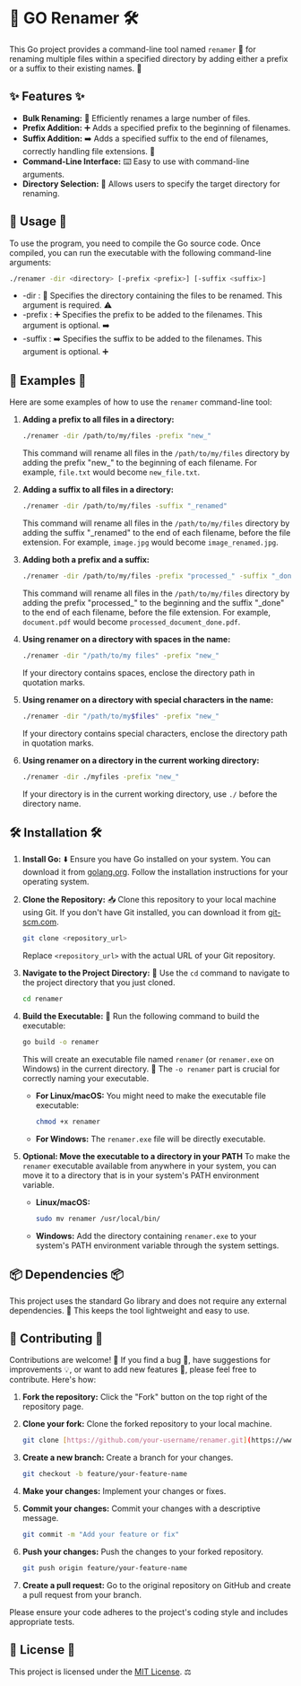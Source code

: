# 📁 GO Renamer 🛠️

This Go project provides a command-line tool named `renamer` 🚀 for renaming multiple files within a specified directory by adding either a prefix or a suffix to their existing names. 📝

## ✨ Features ✨

* **Bulk Renaming:** 💨 Efficiently renames a large number of files.
* **Prefix Addition:** ➕ Adds a specified prefix to the beginning of filenames.
* **Suffix Addition:** ➡️ Adds a specified suffix to the end of filenames, correctly handling file extensions. 🧩
* **Command-Line Interface:** ⌨️ Easy to use with command-line arguments.
* **Directory Selection:** 📂 Allows users to specify the target directory for renaming.

## 🚀 Usage 🚀

To use the program, you need to compile the Go source code. Once compiled, you can run the executable with the following command-line arguments:

```bash
./renamer -dir <directory> [-prefix <prefix>] [-suffix <suffix>]
```

- -dir <directory>: 📂 Specifies the directory containing the files to be renamed. This argument is required. ⚠️
- -prefix <prefix>: ➕ Specifies the prefix to be added to the filenames. This argument is optional. ➡️
- -suffix <suffix>: ➡️ Specifies the suffix to be added to the filenames. This argument is optional. ➕

## 🚀 Examples 🚀

Here are some examples of how to use the `renamer` command-line tool:

1.  **Adding a prefix to all files in a directory:**

    ```bash
    ./renamer -dir /path/to/my/files -prefix "new_"
    ```

    This command will rename all files in the `/path/to/my/files` directory by adding the prefix "new\_" to the beginning of each filename. For example, `file.txt` would become `new_file.txt`.

2.  **Adding a suffix to all files in a directory:**

    ```bash
    ./renamer -dir /path/to/my/files -suffix "_renamed"
    ```

    This command will rename all files in the `/path/to/my/files` directory by adding the suffix "\_renamed" to the end of each filename, before the file extension. For example, `image.jpg` would become `image_renamed.jpg`.

3.  **Adding both a prefix and a suffix:**

    ```bash
    ./renamer -dir /path/to/my/files -prefix "processed_" -suffix "_done"
    ```

    This command will rename all files in the `/path/to/my/files` directory by adding the prefix "processed\_" to the beginning and the suffix "\_done" to the end of each filename, before the file extension. For example, `document.pdf` would become `processed_document_done.pdf`.

4.  **Using renamer on a directory with spaces in the name:**

    ```bash
    ./renamer -dir "/path/to/my files" -prefix "new_"
    ```
    If your directory contains spaces, enclose the directory path in quotation marks.

5. **Using renamer on a directory with special characters in the name:**
    ```bash
    ./renamer -dir "/path/to/my$files" -prefix "new_"
    ```
    If your directory contains special characters, enclose the directory path in quotation marks.

6. **Using renamer on a directory in the current working directory:**
    ```bash
    ./renamer -dir ./myfiles -prefix "new_"
    ```
    If your directory is in the current working directory, use `./` before the directory name.

## 🛠️ Installation 🛠️

1.  **Install Go:** ⬇️ Ensure you have Go installed on your system. You can download it from [golang.org](https://www.google.com/url?sa=E&source=gmail&q=https://golang.org/dl/). Follow the installation instructions for your operating system.

2.  **Clone the Repository:** 📥 Clone this repository to your local machine using Git. If you don't have Git installed, you can download it from [git-scm.com](https://git-scm.com/).

    ```bash
    git clone <repository_url>
    ```

    Replace `<repository_url>` with the actual URL of your Git repository.

3.  **Navigate to the Project Directory:** 🚶 Use the `cd` command to navigate to the project directory that you just cloned.

    ```bash
    cd renamer
    ```

4.  **Build the Executable:** 🔨 Run the following command to build the executable:

    ```bash
    go build -o renamer
    ```

    This will create an executable file named `renamer` (or `renamer.exe` on Windows) in the current directory. 🏁 The `-o renamer` part is crucial for correctly naming your executable.

    * **For Linux/macOS:** You might need to make the executable file executable:

        ```bash
        chmod +x renamer
        ```

    * **For Windows:** The `renamer.exe` file will be directly executable.

5. **Optional: Move the executable to a directory in your PATH**
    To make the `renamer` executable available from anywhere in your system, you can move it to a directory that is in your system's PATH environment variable.

    * **Linux/macOS:**
        ```bash
        sudo mv renamer /usr/local/bin/
        ```
    * **Windows:**
        Add the directory containing `renamer.exe` to your system's PATH environment variable through the system settings.

## 📦 Dependencies 📦

This project uses the standard Go library and does not require any external dependencies. 🎉 This keeps the tool lightweight and easy to use.

## 🤝 Contributing 🤝

Contributions are welcome! 🥳 If you find a bug 🐛, have suggestions for improvements 💡, or want to add new features 🚀, please feel free to contribute. Here's how:

1.  **Fork the repository:** Click the "Fork" button on the top right of the repository page.
2.  **Clone your fork:** Clone the forked repository to your local machine.

    ```bash
    git clone [https://github.com/your-username/renamer.git](https://www.google.com/search?q=https://github.com/your-username/renamer.git)
    ```

3.  **Create a new branch:** Create a branch for your changes.

    ```bash
    git checkout -b feature/your-feature-name
    ```

4.  **Make your changes:** Implement your changes or fixes.
5.  **Commit your changes:** Commit your changes with a descriptive message.

    ```bash
    git commit -m "Add your feature or fix"
    ```

6.  **Push your changes:** Push the changes to your forked repository.

    ```bash
    git push origin feature/your-feature-name
    ```

7.  **Create a pull request:** Go to the original repository on GitHub and create a pull request from your branch.

Please ensure your code adheres to the project's coding style and includes appropriate tests.

## 📜 License 📜

This project is licensed under the [MIT License](https://opensource.org/licenses/MIT). ⚖️